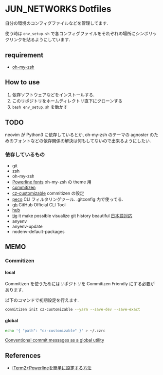 # JUN_NETWORKS Dotfiles

自分の環境のコンフィグファイルなどを管理してます.

使う時は `env_setup.sh` で各コンフィグファイルをそれぞれの場所にシンボリックリンクを貼るようにしています.

## requirement

- [oh-my-zsh](https://github.com/ohmyzsh/ohmyzsh)

## How to use

1. 依存ソフトウェアなどをインストールする.
2. このリポジトリをホームディレクトリ直下にクローンする
3. `bash env_setup.sh` を動かす

## TODO

neovim が Python3 に依存しているとか, oh-my-zsh のテーマの agnoster のためのフォントなどの依存関係の解決は何もしてないので出来るようにしたい.

### 依存しているもの

- git
- zsh
- oh-my-zsh
- [Powerline fonts](https://github.com/powerline/fonts) oh-my-zsh の theme 用
- [commitizen](https://github.com/commitizen/cz-cli)
- [cz-customizable](https://github.com/leoforfree/cz-customizable) commitizen の設定
- [peco](https://github.com/peco/peco) CLI フィルタリングツール. .gitconfig 内で使ってる.
- [gh](https://github.com/cli/cli) GitHub Official CLI Tool
- [hub](https://github.com/github/hub)
- [tig](https://github.com/jonas/tig) it make possible visualize git history beautiful [日本語対応](https://blog.freks.jp/tig-install/)
- anyenv
- anyenv-update
- nodenv-default-packages

## MEMO

### Commitizen

#### local

Commitizen を使うためにはリポジトリを Commitizen Friendly にする必要があります.

以下のコマンドで初期設定を行えます.

```bash
commitizen init cz-customizable --yarn --save-dev --save-exact
```

#### global

```bash
echo '{ "path": "cz-customizable" }' > ~/.czrc
```

[Conventional commit messages as a global utility](https://github.com/commitizen/cz-cli#conventional-commit-messages-as-a-global-utility)

## References

- [iTerm2+Powerlineを簡単に設定する方法](https://qiita.com/Sasakky/items/abf7fdaa025fe82e581a)

